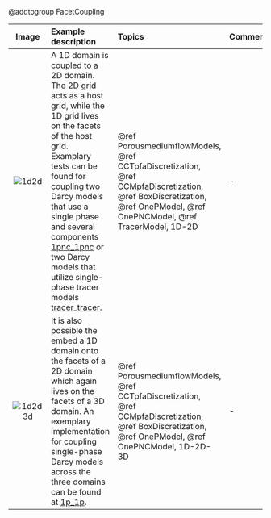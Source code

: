 @addtogroup FacetCoupling


| Image | Example description | Topics | Comment |
|:----------:|:----------|:---------|:---------|
| ![1d2d](coupling_facet_1d2d.svg) | A 1D domain is coupled to a 2D domain. The 2D grid acts as a host grid, while the 1D grid lives on the facets of the host grid. Examplary tests can be found for coupling two Darcy models that use a single phase and several components [1pnc_1pnc](https://git.iws.uni-stuttgart.de/dumux-repositories/dumux/-/tree/master/test/multidomain/facet/1pnc_1pnc?ref_type=heads) or two Darcy models that utilize single-phase tracer models [tracer_tracer](https://git.iws.uni-stuttgart.de/dumux-repositories/dumux/-/tree/master/test/multidomain/facet/tracer_tracer?ref_type=heads).| @ref PorousmediumflowModels, @ref CCTpfaDiscretization, @ref CCMpfaDiscretization, @ref BoxDiscretization, @ref OnePModel, @ref OnePNCModel, @ref TracerModel, 1D-2D | - |
| ![1d2d3d](coupling_facet_1d2d3d.svg) | It is also possible the embed a 1D domain onto the facets of a 2D domain which again lives on the facets of a 3D domain. An exemplary implementation for coupling single-phase Darcy models across the three domains can be found at [1p_1p](https://git.iws.uni-stuttgart.de/dumux-repositories/dumux/-/tree/master/test/multidomain/facet/1p_1p?ref_type=heads). | @ref PorousmediumflowModels, @ref CCTpfaDiscretization, @ref CCMpfaDiscretization, @ref BoxDiscretization, @ref OnePModel, @ref OnePNCModel, 1D-2D-3D | - |

